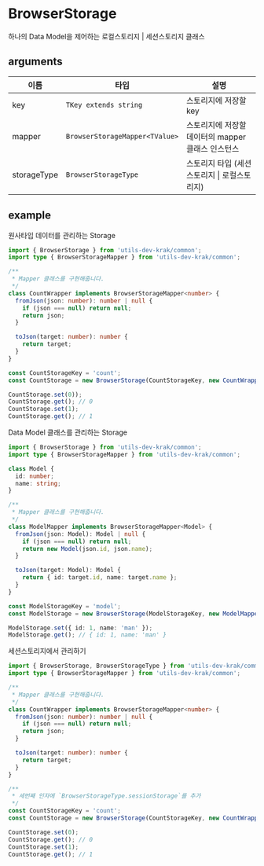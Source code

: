 # BrowserStorage

하나의 Data Model을 제어하는 로컬스토리지 | 세션스토리지 클래스

## arguments

| 이름 | 타입 | 설명 |
| --- | --- | --- |
| key | `TKey extends string` | 스토리지에 저장할 key |
| mapper | `BrowserStorageMapper<TValue>` | 스토리지에 저장할 데이터의 mapper 클래스 인스턴스 |
| storageType | `BrowserStorageType` | 스토리지 타입 (세션스토리지 \| 로컬스토리지) |

## example

원사타입 데이터를 관리하는 Storage

```ts
import { BrowserStorage } from 'utils-dev-krak/common';
import type { BrowserStorageMapper } from 'utils-dev-krak/common';

/**
 * Mapper 클래스를 구현해줍니다.
 */
class CountWrapper implements BrowserStorageMapper<number> {
  fromJson(json: number): number | null {
    if (json === null) return null;
    return json;
  }

  toJson(target: number): number {
    return target;
  }
}

const CountStorageKey = 'count';
const CountStorage = new BrowserStorage(CountStorageKey, new CountWrapper());

CountStorage.set(0));
CountStorage.get(); // 0
CountStorage.set(1);
CountStorage.get(); // 1
```

Data Model 클래스를 관리하는 Storage

```ts
import { BrowserStorage } from 'utils-dev-krak/common';
import type { BrowserStorageMapper } from 'utils-dev-krak/common';

class Model {
  id: number;
  name: string;
}

/**
 * Mapper 클래스를 구현해줍니다.
 */
class ModelMapper implements BrowserStorageMapper<Model> {
  fromJson(json: Model): Model | null {
    if (json === null) return null;
    return new Model(json.id, json.name);
  }

  toJson(target: Model): Model {
    return { id: target.id, name: target.name };
  }
}

const ModelStorageKey = 'model';
const ModelStorage = new BrowserStorage(ModelStorageKey, new ModelMapper());

ModelStorage.set({ id: 1, name: 'man' });
ModelStorage.get(); // { id: 1, name: 'man' }
```

세션스토리지에서 관리하기

```ts
import { BrowserStorage, BrowserStorageType } from 'utils-dev-krak/common';
import type { BrowserStorageMapper } from 'utils-dev-krak/common';

/**
 * Mapper 클래스를 구현해줍니다.
 */
class CountWrapper implements BrowserStorageMapper<number> {
  fromJson(json: number): number | null {
    if (json === null) return null;
    return json;
  }

  toJson(target: number): number {
    return target;
  }
}

/**
 * 세번째 인자에 `BrowserStorageType.sessionStorage`를 추가 
 */
const CountStorageKey = 'count';
const CountStorage = new BrowserStorage(CountStorageKey, new CountWrapper(), BrowserStorageType.sessionStorage);

CountStorage.set(0);
CountStorage.get(); // 0
CountStorage.set(1);
CountStorage.get(); // 1
```
